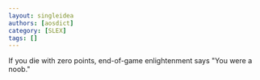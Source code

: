 ```yaml
---
layout: singleidea
authors: [aosdict]
category: [SLEX]
tags: []
---
```

If you die with zero points, end-of-game enlightenment says "You were a noob."
